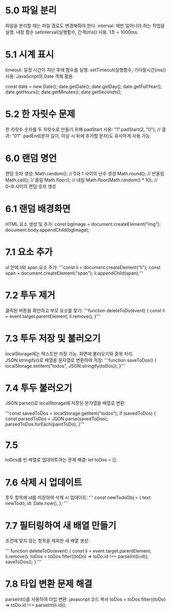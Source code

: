 # 5.0 파일 분리

파일을 분리할 때는 파일 경로도 변경해줘야 한다.
interval: 매번 일어나야 하는 작업을 실행. 내장 함수 setInterval(실행함수, 간격(ms)) 사용. 1초 = 1000ms.

# 5.1 시계 표시

timeout: 일정 시간이 지난 후에 함수를 실행. setTimeout(실행함수, 기다릴시간(ms)) 사용.
JavaScript의 Date 객체 활용:

const date = new Date();
date.getDate();
date.getDay();
date.getFullYear();
date.getHours();
date.getMinutes();
date.getSeconds();

# 5.2 한 자릿수 문제

한 자릿수 숫자를 두 자릿수로 만들기 위해 padStart 사용:
"1".padStart(2, "0"); // 결과: "01"
.padEnd(문자 길이, 아닐 시 뒤에 추가할 문자)도 유사하게 사용 가능.

# 6.0 랜덤 명언

랜덤 숫자 생성:
Math.random(); // 0과 1 사이의 난수 생성
Math.round(); // 반올림
Math.ceil(); // 올림
Math.floor(); // 내림
Math.floor(Math.random() \* 10); // 0~9 사이의 랜덤 숫자 생성

# 6.1 랜덤 배경화면

HTML 요소 생성 및 추가:
const bgImage = document.createElement("img");
document.body.appendChild(bgImage);

# 7.1 요소 추가

ul 안에 li와 span 요소 추가:
'''const li = document.createElement("li");
const span = document.createElement("span");
li.appendChild(span);'''

# 7.2 투두 제거

클릭된 버튼을 확인하고 부모 요소를 찾기:
'''function deleteToDo(event) {
const li = event.target.parentElement;
li.remove();
}'''

# 7.3 투두 저장 및 불러오기

localStorage에는 텍스트만 저장 가능. 화면에 불러오기와 중복 처리.
JSON.stringify()로 배열을 문자열로 변환하여 저장:
'''function saveToDos() {
localStorage.setItem("todos", JSON.stringify(toDos));
}'''

# 7.4 투두 불러오기

JSON.parse()로 localStorage에 저장된 문자열을 배열로 변환:

'''const savedToDos = localStorage.getItem("todos");
if (savedToDos) {
const parsedToDos = JSON.parse(savedToDos);
parsedToDos.forEach(paintToDo);
}'''

# 7.5

toDos를 빈 배열로 업데이트하는 문제 해결: let toDos = [];

# 7.6 삭제 시 업데이트

투두 항목에 id를 저장하여 삭제 시 업데이트:
'''
const newTodoObj = {
text: newTodo,
id: Date.now(),
};
'''

# 7.7 필터링하여 새 배열 만들기

조건에 맞지 않는 항목을 제외한 새 배열 생성:

'''
function deleteToDo(event) {
const li = event.target.parentElement;
li.remove();
toDos = toDos.filter((toDo) => toDo.id !== parseInt(li.id));
saveToDos();
}
'''

# 7.8 타입 변환 문제 해결

parseInt()를 사용하여 타입 변환:
javascript
코드 복사
toDos = toDos.filter((toDo) => toDo.id !== parseInt(li.id));
